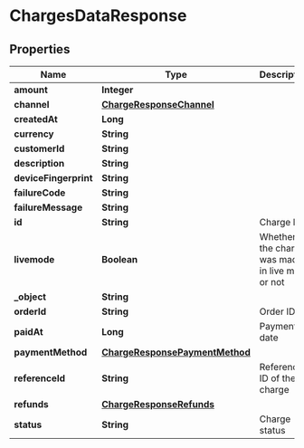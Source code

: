 

# ChargesDataResponse


## Properties

| Name | Type | Description | Notes |
|------------ | ------------- | ------------- | -------------|
|**amount** | **Integer** |  |  |
|**channel** | [**ChargeResponseChannel**](ChargeResponseChannel.md) |  |  [optional] |
|**createdAt** | **Long** |  |  |
|**currency** | **String** |  |  |
|**customerId** | **String** |  |  [optional] |
|**description** | **String** |  |  [optional] |
|**deviceFingerprint** | **String** |  |  [optional] |
|**failureCode** | **String** |  |  [optional] |
|**failureMessage** | **String** |  |  [optional] |
|**id** | **String** | Charge ID |  |
|**livemode** | **Boolean** | Whether the charge was made in live mode or not |  |
|**_object** | **String** |  |  |
|**orderId** | **String** | Order ID |  |
|**paidAt** | **Long** | Payment date |  [optional] |
|**paymentMethod** | [**ChargeResponsePaymentMethod**](ChargeResponsePaymentMethod.md) |  |  [optional] |
|**referenceId** | **String** | Reference ID of the charge |  [optional] |
|**refunds** | [**ChargeResponseRefunds**](ChargeResponseRefunds.md) |  |  [optional] |
|**status** | **String** | Charge status |  |



